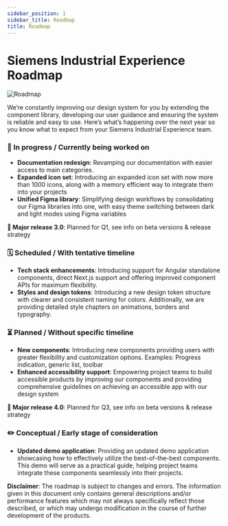 ```yaml
---
sidebar_position: 1
sidebar_title: Roadmap
title: Roadmap
---
```


# Siemens Industrial Experience Roadmap

![Roadmap](https://www.figma.com/design/wEptRgAezDU1z80Cn3eZ0o/iX-Documentation-illustrations?node-id=4605-1671&t=qwlG43Ieu4em9K1R-4)

<p className="text-l-title">
We’re constantly improving our design system for you by extending the component library, developing our user guidance and ensuring the system is reliable and easy to use.  
Here’s what’s happening over the next year so you know what to expect from your Siemens Industrial Experience team. 
</p>

### 🚧 In progress / Currently being worked on
- **Documentation redesign**: Revamping our documentation with easier access to main categories.
- **Expanded icon set**: Introducing an expanded icon set with now more than 1000 icons, along with a memory efficient way to integrate them into your projects
- **Unified Figma library**: Simplifying design workflows by consolidating our Figma libraries into one, with easy theme switching between dark and light modes using Figma variables

**🔹 Major release 3.0**: Planned for Q1, see info on beta versions & release strategy

### 🗓️ Scheduled / With tentative timeline
- **Tech stack enhancements**: Introducing support for Angular standalone components, direct Next.js support and offering improved component APIs for maximum flexibility.
- **Styles and design tokens**: Introducing a new design token structure with clearer and consistent naming for colors. Additionally, we are providing detailed style chapters on animations, borders and typography. 

### ⏳ Planned / Without specific timeline
- **New components**: Introducing new components providing users with greater flexibility and customization options. Examples: Progress indication, generic list, toolbar
- **Enhanced accessibility support**: Empowering project teams to build accessible products by improving our components and providing comprehensive guidelines on achieving an accessible app with our design system

**🔹 Major release 4.0**: Planned for Q3, see info on beta versions & release strategy

### ✏️ Conceptual / Early stage of consideration
- **Updated demo application**: Providing an updated demo application showcasing how to effectively utilize the best-of-the-best components. This demo will serve as a practical guide, helping project teams integrate these components seamlessly into their projects.



**Disclaimer**: The roadmap is subject to changes and errors. The information given in this document only contains general descriptions and/or performance features which may not always specifically reflect those described, or which may undergo modification in the course of further development of the products.
